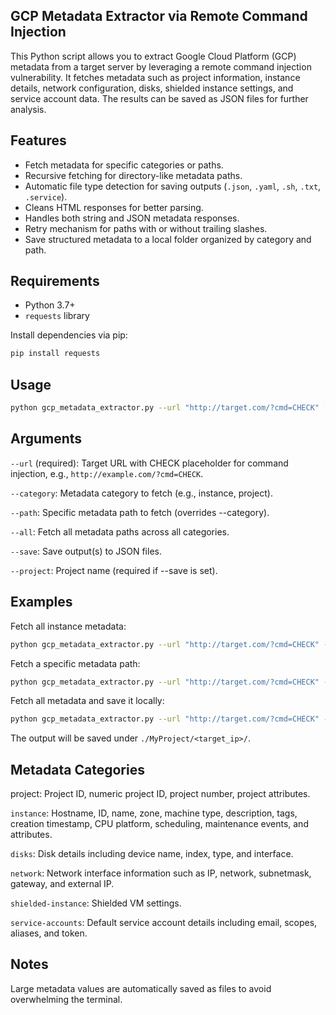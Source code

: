 GCP Metadata Extractor via Remote Command Injection
------------------------
This Python script allows you to extract Google Cloud Platform (GCP) metadata from a target server by leveraging a remote command injection vulnerability. It fetches metadata such as project information, instance details, network configuration, disks, shielded instance settings, and service account data. The results can be saved as JSON files for further analysis.


Features
------------
- Fetch metadata for specific categories or paths.
- Recursive fetching for directory-like metadata paths.
- Automatic file type detection for saving outputs (`.json`, `.yaml`, `.sh`, `.txt`, `.service`).
- Cleans HTML responses for better parsing.
- Handles both string and JSON metadata responses.
- Retry mechanism for paths with or without trailing slashes.
- Save structured metadata to a local folder organized by category and path.

Requirements
------------

- Python 3.7+
- `requests` library

Install dependencies via pip:

```bash
pip install requests
```

Usage
-----
```bash
python gcp_metadata_extractor.py --url "http://target.com/?cmd=CHECK" [options]
```
Arguments
---------
`--url` (required): Target URL with CHECK placeholder for command injection, e.g., `http://example.com/?cmd=CHECK`.

`--category`: Metadata category to fetch (e.g., instance, project).

`--path`: Specific metadata path to fetch (overrides --category).

`--all`: Fetch all metadata paths across all categories.

`--save`: Save output(s) to JSON files.

`--project`: Project name (required if --save is set).

Examples
--------
Fetch all instance metadata:
```bash
python gcp_metadata_extractor.py --url "http://target.com/?cmd=CHECK" --category instance
```

Fetch a specific metadata path:
```bash
python gcp_metadata_extractor.py --url "http://target.com/?cmd=CHECK" --path "instance/hostname"
```

Fetch all metadata and save it locally:
```bash
python gcp_metadata_extractor.py --url "http://target.com/?cmd=CHECK" --all --save --project MyProject
```

The output will be saved under `./MyProject/<target_ip>/`.

Metadata Categories
-------------------
project: Project ID, numeric project ID, project number, project attributes.

`instance`: Hostname, ID, name, zone, machine type, description, tags, creation timestamp, CPU platform, scheduling, maintenance events, and attributes.

`disks`: Disk details including device name, index, type, and interface.

`network`: Network interface information such as IP, network, subnetmask, gateway, and external IP.

`shielded-instance`: Shielded VM settings.

`service-accounts`: Default service account details including email, scopes, aliases, and token.

Notes
-----
Large metadata values are automatically saved as files to avoid overwhelming the terminal.